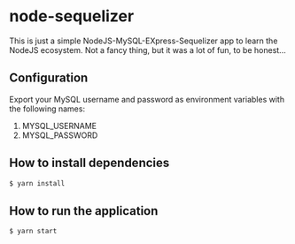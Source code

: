 # node-sequelizer
This is just a simple NodeJS-MySQL-EXpress-Sequelizer app to learn the NodeJS ecosystem. 
Not a fancy thing, but it was a lot of fun, to be honest...

## Configuration
Export your MySQL username and password as environment variables with the following names:
 1. MYSQL_USERNAME
 2. MYSQL_PASSWORD 


## How to install dependencies
```bash
$ yarn install
```

## How to run the application
```bash
$ yarn start
```
